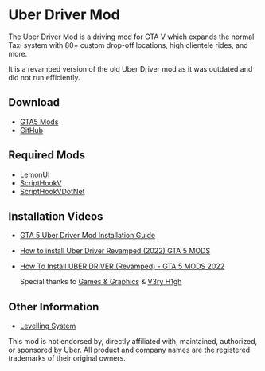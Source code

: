 # Uber Driver Mod
The Uber Driver Mod is a driving mod for GTA V which expands the normal  Taxi system with 80+ custom drop-off locations, high clientele rides, and more.

It is a revamped version of the old Uber Driver mod as it was outdated and did not run efficiently. 

## Download
* [GTA5 Mods](https://www.gta5-mods.com/scripts/uber-driver-revamped)
* [GitHub](https://github.com/chillnook/UberDriverInformation/releases/tag/Alpha)

## Required Mods
* [LemonUI](https://github.com/LemonUIbyLemon/LemonUI/releases)
* [ScriptHookV](http://www.dev-c.com/gtav/scripthookv/)
* [ScriptHookVDotNet](https://github.com/crosire/scripthookvdotnet/releases)

## Installation Videos
* [GTA 5 Uber Driver Mod Installation Guide](https://www.youtube.com/watch?v=QihzXAPUfBs)
* [How to install Uber Driver Revamped (2022) GTA 5 MODS](https://www.youtube.com/watch?v=0XgTytpKFPw)
* [How To Install UBER DRIVER (Revamped) - GTA 5 MODS 2022](https://youtu.be/gz5y3a7dr0U)  
  
  Special thanks to [Games & Graphics](https://www.youtube.com/c/GamesGraphics) & [V3ry H1gh](https://www.youtube.com/c/V3ryH1gh)

## Other Information
* [Levelling System](https://github.com/chillnook/UberDriverInformation/blob/main/Levelling.md#levelling-system)

This mod is not endorsed by, directly affiliated with, maintained, authorized, or sponsored by Uber. All product and company names are the registered trademarks of their original owners.
